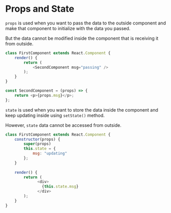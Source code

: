 # Props and State

```props``` is used when you want to pass the data to the outside component and make that 
component to initialize with the data you passed. 

But the data cannot be modified inside the 
component that is receiving it from outside. 

```JavaScript 
class FirstComponent extends React.Component {    
    render() {    
        return (        
            <SecondComponent msg="passing" />    
        );  
    }
}

const SecondComponent = (props) => {    
    return <p>{props.msg}</p>; 
};
```
```state``` is used when you want to store the data inside the component and keep updating inside using ```setState()``` method.

However, ```state``` data cannot be accessed from outside.

```JavaScript
class FirstComponent extends React.Component {    
    constructor(props) {    
        super(props)
        this.state = {      
            msg: "updating"   
        };  
    }    
    
    render() {    
        return ( 
              <div>
                {this.state.msg} 
              </div>
        );  
    }
}
```
